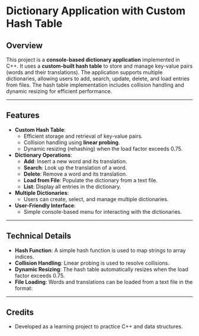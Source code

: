 # Dictionary Application with Custom Hash Table

## Overview
This project is a **console-based dictionary application** implemented in C++. It uses a **custom-built hash table** to store and manage key-value pairs (words and their translations). The application supports multiple dictionaries, allowing users to add, search, update, delete, and load entries from files. The hash table implementation includes collision handling and dynamic resizing for efficient performance.

---

## Features
- **Custom Hash Table**:
  - Efficient storage and retrieval of key-value pairs.
  - Collision handling using **linear probing**.
  - Dynamic resizing (rehashing) when the load factor exceeds 0.75.
- **Dictionary Operations**:
  - **Add**: Insert a new word and its translation.
  - **Search**: Look up the translation of a word.
  - **Delete**: Remove a word and its translation.
  - **Load from File**: Populate the dictionary from a text file.
  - **List**: Display all entries in the dictionary.
- **Multiple Dictionaries**:
  - Users can create, select, and manage multiple dictionaries.
- **User-Friendly Interface**:
  - Simple console-based menu for interacting with the dictionaries.

---

## Technical Details
- **Hash Function**: A simple hash function is used to map strings to array indices.
- **Collision Handling**: Linear probing is used to resolve collisions.
- **Dynamic Resizing**: The hash table automatically resizes when the load factor exceeds 0.75.
- **File Loading**: Words and translations can be loaded from a text file in the format:

---

## Credits
- Developed as a learning project to practice C++ and data structures.
